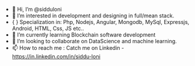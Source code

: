 - 👋 Hi, I’m @sidduloni
- 👀 I’m interested in development and designing in full/mean stack. 
- { } Specialization in: Php, Nodejs, Angular, Mongodb, MySql, Expressjs, Android, HTML, Css, JS etc..
- 🌱 I’m currently learning Blockchain software development
- 💞️ I’m looking to collaborate on DataScience and machine learning.
- 📫 How to reach me : Catch me on Linkedin - https://in.linkedin.com/in/siddu-loni

<!---
sidduloni/sidduloni is a ✨ special ✨ repository because its `README.md` (this file) appears on your GitHub profile.
You can click the Preview link to take a look at your changes.
--->
